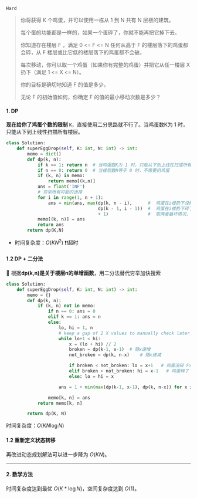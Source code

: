 `Hard`

> 你将获得 K 个鸡蛋，并可以使用一栋从 1 到 N  共有 N 层楼的建筑。
>
> 每个蛋的功能都是一样的，如果一个蛋碎了，你就不能再把它掉下去。
>
> 你知道存在楼层 F ，满足 0 <= F <= N 任何从高于 F 的楼层落下的鸡蛋都会碎，从 F 楼层或比它低的楼层落下的鸡蛋都不会破。
>
> 每次移动，你可以取一个鸡蛋（如果你有完整的鸡蛋）并把它从任一楼层 X 扔下（满足 1 <= X <= N）。
>
> 你的目标是确切地知道 F 的值是多少。
>
> 无论 F 的初始值如何，你确定 F 的值的最小移动次数是多少？
>

#### 1. DP 

**现在给你了鸡蛋个数的限制** `K`，直接使用二分思路就不行了。当鸡蛋数K为 1 时，只能从下到上线性扫描所有楼层。

```python
class Solution:
    def superEggDrop(self, K: int, N: int) -> int:
        memo = dict()
        def dp(k, n):
            if k == 1: return n  # 当鸡蛋数K为 1 时，只能从下到上线性扫描所有楼层，最坏情况要移动楼层数N次
            if n == 0: return 0  # 当楼层数N等于 0 时，不需要扔鸡蛋
            if (k, n) in memo:
                return memo[(k,n)]
            ans = float('INF')
            # 穷举所有可能的选择
            for i in range(1, n + 1):
                ans = min(ans, max(dp(k, n - i),      #  鸡蛋在i楼扔下没碎
                                   dp(k - 1, i - 1))  #  鸡蛋在i楼扔下碎了
                                   + 1)               #  取两者最坏情况，移动次数加一
            memo[(k, n)] = ans
            return ans
        return dp(K,N)
```
- 时间复杂度：$O(KN^2)$   :heavy_exclamation_mark::heavy_exclamation_mark:超时

#### 1.2 DP + 二分法

:thinking: 根据**dp(k,n)是关于楼层n的单增函数**，用二分法替代穷举加快搜索

```python
class Solution:
    def superEggDrop(self, K: int, N: int) -> int:
        memo = {}
        def dp(k, n):
            if (k, n) not in memo:
                if n == 0: ans = 0
                elif k == 1: ans = n
                else:
                    lo, hi = 1, n
                    # keep a gap of 2 X values to manually check later
                    while lo+1 < hi:
                        x = (lo + hi) // 2
                        broken = dp(k-1, x-1)  # 随x递增
                        not_broken = dp(k, n-x)    # 随x递减

                        if broken < not_broken: lo = x+1   # 鸡蛋没碎 F>=x
                        elif broken > not_broken: hi = x-1   # 鸡蛋碎了 F<x
                        else: lo = hi = x

                    ans = 1 + min(max(dp(k-1, x-1), dp(k, n-x)) for x in {lo, hi})

                memo[k, n] = ans
            return memo[k, n]

        return dp(K, N)
```

时间复杂度：$O(KN\log N)$

#### 1.2 重新定义状态转移

再改进动态规划解法可以进一步降为 $O(KN)$。



---

#### 2. 数学方法

时间复杂度达到最优 $O(K*\log N)$，空间复杂度达到 $O(1)$。